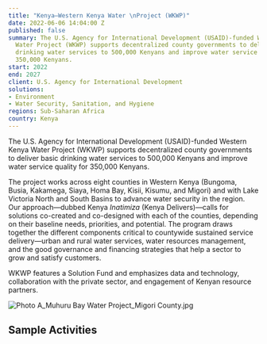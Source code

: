 ```yaml
---
title: "Kenya—Western Kenya Water \nProject (WKWP)"
date: 2022-06-06 14:04:00 Z
published: false
summary: The U.S. Agency for International Development (USAID)-funded Western Kenya
  Water Project (WKWP) supports decentralized county governments to deliver basic
  drinking water services to 500,000 Kenyans and improve water service quality for
  350,000 Kenyans.
start: 2022
end: 2027
client: U.S. Agency for International Development
solutions:
- Environment
- Water Security, Sanitation, and Hygiene
regions: Sub-Saharan Africa
country: Kenya
---
```


The U.S. Agency for International Development (USAID)-funded Western Kenya Water Project (WKWP) supports decentralized county governments to deliver basic drinking water services to 500,000 Kenyans and improve water service quality for 350,000 Kenyans.
 
The project works across eight counties in Western Kenya (Bungoma, Busia, Kakamega, Siaya, Homa Bay, Kisii, Kisumu, and Migori) and with Lake Victoria North and South Basins to advance water security in the region. Our approach—dubbed Kenya *Inatimiza* (Kenya Delivers)—calls for solutions co-created and co-designed with each of the counties, depending on their baseline needs, priorities, and potential. The program draws together the different components critical to countywide sustained service delivery—urban and rural water services, water resources management, and the good governance and financing strategies that help a sector to grow and satisfy customers. 
 
WKWP features a Solution Fund and emphasizes data and technology, collaboration with the private sector, and engagement of Kenyan resource partners. 

![Photo A_Muhuru Bay Water Project_Migori County.jpg](/uploads/Photo%20A_Muhuru%20Bay%20Water%20Project_Migori%20County.jpg)

## Sample Activities